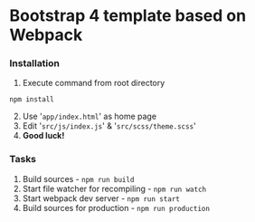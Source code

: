 # Bootstrap 4 template based on Webpack

### Installation

1. Execute command from root directory
```
npm install
```
2. Use '`app/index.html`' as home page
3. Edit '`src/js/index.js`' & '`src/scss/theme.scss`'
4. **Good luck!**

### Tasks

1. Build sources - ```npm run build```
2. Start file watcher for recompiling - ```npm run watch```
3. Start webpack dev server - ```npm run start```
4. Build sources for production - ```npm run production```
